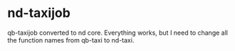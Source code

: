 # nd-taxijob
qb-taxijob converted to nd core. Everything works, but I need to change all the function names from qb-taxi to nd-taxi.
